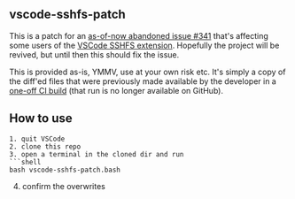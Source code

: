 ## vscode-sshfs-patch

This is a patch for an [as-of-now abandoned issue #341][3] that's affecting some users of the [VSCode SSHFS extension][1]. Hopefully the project will be revived, but until then this should fix the issue.

This is provided as-is, YMMV, use at your own risk etc. It's simply a copy of the diff'ed files that were previously made available by the developer in a [one-off CI build][2] (that run is no longer available on GitHub).

## How to use

```
1. quit VSCode
2. clone this repo
3. open a terminal in the cloned dir and run
```shell
bash vscode-sshfs-patch.bash
```
4. confirm the overwrites


[1]: https://marketplace.visualstudio.com/items?itemName=Kelvin.vscode-sshfs
[2]: https://github.com/SchoofsKelvin/vscode-sshfs/actions/runs/2429991070
[3]: https://github.com/SchoofsKelvin/vscode-sshfs/issues/341
